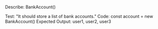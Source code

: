 Describe: BankAccount()

Test: "It should store a list of bank accounts."
Code: const account = new BankAccount()
Expected Output: user1, user2, user3

